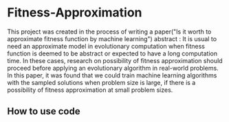 # Fitness-Approximation

This project was created in the process of writing a paper("Is it worth to approximate fitness function by machine learning")
abstract : It is usual to need an approximate model in evolutionary
computation when fitness function is deemed to be abstract or
expected to have a long computation time. In these cases, research
on possibility of fitness approximation should proceed before
applying an evolutionary algorithm in real-world problems. In this
paper, it was found that we could train machine learning
algorithms with the sampled solutions when problem size is large,
if there is a possibility of fitness approximation at small problem
sizes.

## How to use code

```markdown
